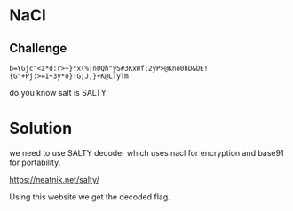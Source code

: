 # NaCl

## Challenge

```
b=YGjc"<z*d:r>~}*x(%|n0Qh"yS#3KxWf;2yP>@Kno0hD&DE!{G"+Pj:>=I+3y*o}!G;J,}+K@LTyTm
```

do you know salt is SALTY

# Solution

we need to use SALTY decoder which uses nacl for encryption and base91 for portability.

https://neatnik.net/salty/

Using this website we get the decoded flag.
